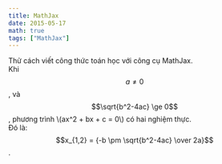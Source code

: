 ```yaml
---
title: MathJax
date: 2015-05-17
math: true
tags: ["MathJax"]
---
```



Thử cách viết công thức toán học với công cụ MathJax.  
Khi $$a \ne 0$$, và $$\sqrt{b^2-4ac} \ge 0$$, phương trình \\(ax^2 + bx + c = 0\\) có hai nghiệm thực.  
Đó là:  
$$x_{1,2} = {-b \pm \sqrt{b^2-4ac} \over 2a}$$.

